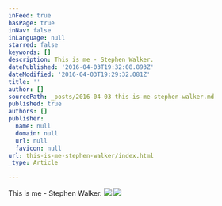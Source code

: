 ```yaml
---
inFeed: true
hasPage: true
inNav: false
inLanguage: null
starred: false
keywords: []
description: This is me - Stephen Walker.
datePublished: '2016-04-03T19:32:08.893Z'
dateModified: '2016-04-03T19:29:32.081Z'
title: ''
author: []
sourcePath: _posts/2016-04-03-this-is-me-stephen-walker.md
published: true
authors: []
publisher:
  name: null
  domain: null
  url: null
  favicon: null
url: this-is-me-stephen-walker/index.html
_type: Article

---
```

This is me - Stephen Walker.
![](https://the-grid-user-content.s3-us-west-2.amazonaws.com/ff1b83c5-30a6-4608-a1cd-54b8eb1ae7cb.jpg)
![](https://the-grid-user-content.s3-us-west-2.amazonaws.com/5033c9bf-3c0c-4791-8615-7cf7c64ebb26.jpg)